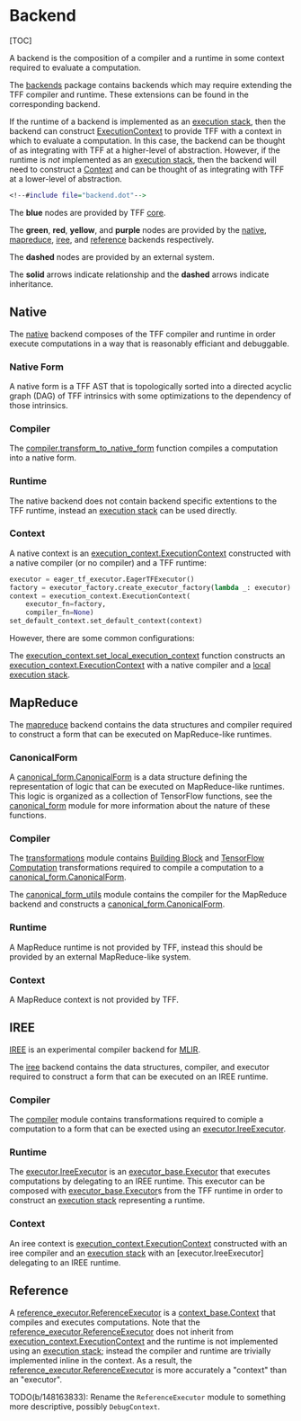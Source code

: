 # Backend

[TOC]

A backend is the composition of a compiler and a runtime in some context
required to evaluate a computation.

The
[backends](https://github.com/tensorflow/federated/tensorflow_federated/python/core/backends)
package contains backends which may require extending the TFF compiler and
runtime. These extensions can be found in the corresponding backend.

If the runtime of a backend is implemented as an [execution stack](), then the
backend can construct [ExecutionContext]() to provide TFF with a context in
which to evaluate a computation. In this case, the backend can be thought of as
integrating with TFF at a higher-level of abstraction. However, if the runtime
is *not* implemented as an [execution stack](), then the backend will need to
construct a [Context]() and can be thought of as integrating with TFF at a
lower-level of abstraction.

```dot
<!--#include file="backend.dot"-->
```

The **blue** nodes are provided by TFF [core]().

The **green**, **red**, **yellow**, and **purple** nodes are provided by the
[native](), [mapreduce](), [iree](), and [reference]() backends respectively.

The **dashed** nodes are provided by an external system.

The **solid** arrows indicate relationship and the **dashed** arrows indicate
inheritance.

## Native

The
[native](https://github.com/tensorflow/federated/tensorflow_federated/python/core/backends/native)
backend composes of the TFF compiler and runtime in order execute computations
in a way that is reasonably efficiant and debuggable.

### Native Form

A native form is a TFF AST that is topologically sorted into a directed acyclic
graph (DAG) of TFF intrinsics with some optimizations to the dependency of those
intrinsics.

### Compiler

The [compiler.transform_to_native_form]() function compiles a computation into a
native form.

### Runtime

The native backend does not contain backend specific extentions to the TFF
runtime, instead an [execution stack](execution.md#execution-stack) can be used
directly.

### Context

A native context is an [execution_context.ExecutionContext]() constructed with a
native compiler (or no compiler) and a TFF runtime:

```python
executor = eager_tf_executor.EagerTFExecutor()
factory = executor_factory.create_executor_factory(lambda _: executor)
context = execution_context.ExecutionContext(
    executor_fn=factory,
    compiler_fn=None)
set_default_context.set_default_context(context)
```

However, there are some common configurations:

The [execution_context.set_local_execution_context]() function constructs an
[execution_context.ExecutionContext]() with a native compiler and a
[local execution stack](execution.md#local-execution-stack).

## MapReduce

The
[mapreduce](https://github.com/tensorflow/federated/tensorflow_federated/python/core/backends/mapreduce)
backend contains the data structures and compiler required to construct a form
that can be executed on MapReduce-like runtimes.

### CanonicalForm

A
[canonical_form.CanonicalForm](https://github.com/tensorflow/federated/tensorflow_federated/python/core/backends/mapreduce/canonical_form.py)
is a data structure defining the representation of logic that can be executed on
MapReduce-like runtimes. This logic is organized as a collection of TensorFlow
functions, see the [canonical_form]() module for more information about the
nature of these functions.

### Compiler

The
[transformations](https://github.com/tensorflow/federated/tensorflow_federated/python/core/backends/mapreduce/transformations.py)
module contains [Building Block](compilation.md#building-block) and
[TensorFlow Computation](compilation.md#tensorflow-computation) transformations
required to compile a computation to a
[canonical_form.CanonicalForm](https://github.com/tensorflow/federated/tensorflow_federated/python/core/backends/mapreduce/canonical_form.py).

The
[canonical_form_utils](https://github.com/tensorflow/federated/tensorflow_federated/python/core/backends/mapreduce/canonical_form_utils.py)
module contains the compiler for the MapReduce backend and constructs a
[canonical_form.CanonicalForm](https://github.com/tensorflow/federated/tensorflow_federated/python/core/backends/mapreduce/canonical_form.py).

### Runtime

A MapReduce runtime is not provided by TFF, instead this should be provided by
an external MapReduce-like system.

### Context

A MapReduce context is not provided by TFF.

## IREE

[IREE](https://github.com/google/iree) is an experimental compiler backend for
[MLIR](https://mlir.llvm.org/).

The
[iree](https://github.com/tensorflow/federated/tensorflow_federated/python/core/backends/iree)
backend contains the data structures, compiler, and executor required to
construct a form that can be executed on an IREE runtime.

### Compiler

The
[compiler](https://github.com/tensorflow/federated/tensorflow_federated/python/core/backends/iree/compiler.py)
module contains transformations required to comiple a computation to a form that
can be exected using an
[executor.IreeExecutor](https://github.com/tensorflow/federated/tensorflow_federated/python/core/backends/iree/executor.py).

### Runtime

The
[executor.IreeExecutor](https://github.com/tensorflow/federated/tensorflow_federated/python/core/backends/iree/executor.py)
is an [executor_base.Executor]() that executes computations by delegating to an
IREE runtime. This executor can be composed with [executor_base.Executor]()s
from the TFF runtime in order to construct an [execution stack]() representing a
runtime.

### Context

An iree context is [execution_context.ExecutionContext]() constructed with an
iree compiler and an [execution stack]() with an [executor.IreeExecutor]
delegating to an IREE runtime.

## Reference

A [reference_executor.ReferenceExecutor]() is a [context_base.Context]() that
compiles and executes computations. Note that the
[reference_executor.ReferenceExecutor]() does not inherit from
[execution_context.ExecutionContext]() and the runtime is not implemented using
an [execution stack](); instead the compiler and runtime are trivially
implemented inline in the context. As a result, the
[reference_executor.ReferenceExecutor]() is more accurately a "context" than an
"executor".

TODO(b/148163833): Rename the `ReferenceExecutor` module to something more
descriptive, possibly `DebugContext`.
